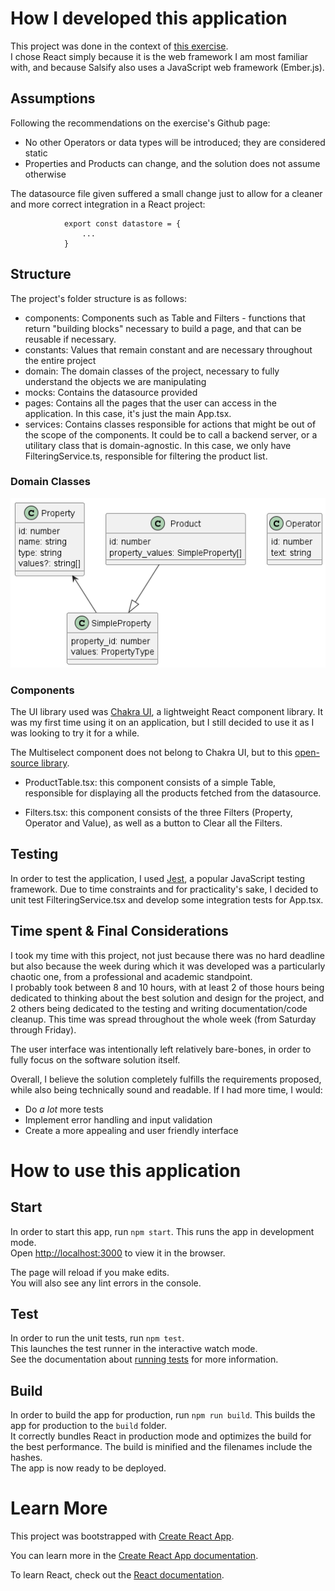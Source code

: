 # How I developed this application
This project was done in the context of [this exercise](https://github.com/salsify/condition-editor-coding-exercise).\
I chose React simply because it is the web framework I am most familiar with, and because Salsify also uses a JavaScript web framework (Ember.js).

## Assumptions
Following the recommendations on the exercise's Github page:
- No other Operators or data types will be introduced; they are considered static
- Properties and Products can change, and the solution does not assume otherwise

The datasource file given suffered a small change just to allow for a cleaner and more correct integration in a React project:

                export const datastore = {
                    ...
                }

## Structure
The project's folder structure is as follows:
- components: Components such as Table and Filters - functions that return "building blocks" necessary to build a page, and that can be reusable if necessary.
- constants: Values that remain constant and are necessary throughout the entire project
- domain: The domain classes of the project, necessary to fully understand the objects we are manipulating
- mocks: Contains the datasource provided
- pages: Contains all the pages that the user can access in the application. In this case, it's just the main App.tsx.
- services: Contains classes responsible for actions that might be out of the scope of the components. It could be to call a backend server, or a utilitary class that is domain-agnostic. In this case, we only have FilteringService.ts, responsible for filtering the product list. 

### Domain Classes

![Domain Diagram](docs/images/diagram.png "Domain Diagram")

### Components
The UI library used was [Chakra UI](https://chakra-ui.com/), a lightweight React component library. It was my first time using it on an application, but I still decided to use it as I was looking to try it for a while. 

The Multiselect component does not belong to Chakra UI, but to this [open-source library](https://github.com/bmartel/chakra-multiselect). 

- ProductTable.tsx: this component consists of a simple Table, responsible for displaying all the products fetched from the datasource.

- Filters.tsx: this component consists of the three Filters (Property, Operator and Value), as well as a button to Clear all the Filters.

## Testing

In order to test the application, I used [Jest](https://jestjs.io/), a popular JavaScript testing framework.
Due to time constraints and for practicality's sake, I decided to unit test FilteringService.tsx and develop some integration tests for App.tsx.

## Time spent & Final Considerations

I took my time with this project, not just because there was no hard deadline but also because the week during which it was developed was a particularly chaotic one, from a professional and academic standpoint. \
I probably took between 8 and 10 hours, with at least 2 of those hours being dedicated to thinking about the best solution and design for the project, and 2 others being dedicated to the testing and writing documentation/code cleanup. This time was spread throughout the whole week (from Saturday through Friday).

The user interface was intentionally left relatively bare-bones, in order to fully focus on the software solution itself.

Overall, I believe the solution completely fulfills the requirements proposed, while also being technically sound and readable. If I had more time, I would:

- Do _a lot_ more tests
- Implement error handling and input validation
- Create a more appealing and user friendly interface

# How to use this application

## Start

In order to start this app, run `npm start`. This runs the app in development mode.\
Open [http://localhost:3000](http://localhost:3000) to view it in the browser.

The page will reload if you make edits.\
You will also see any lint errors in the console.

## Test

In order to run the unit tests, run `npm test`. \
This launches the test runner in the interactive watch mode.\
See the documentation about [running tests](https://facebook.github.io/create-react-app/docs/running-tests) for more information.

## Build

In order to build the app for production, run `npm run build`.
This builds the app for production to the `build` folder.\
It correctly bundles React in production mode and optimizes the build for the best performance.
The build is minified and the filenames include the hashes.\
The app is now ready to be deployed.

# Learn More

This project was bootstrapped with [Create React App](https://github.com/facebook/create-react-app).

You can learn more in the [Create React App documentation](https://facebook.github.io/create-react-app/docs/getting-started).

To learn React, check out the [React documentation](https://reactjs.org/).
